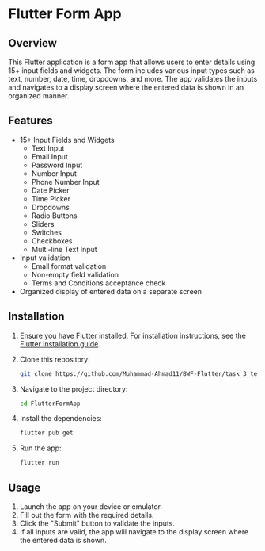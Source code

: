 # Flutter Form App

## Overview

This Flutter application is a form app that allows users to enter details using 15+ input fields and widgets. The form includes various input types such as text, number, date, time, dropdowns, and more. The app validates the inputs and navigates to a display screen where the entered data is shown in an organized manner.

## Features

- 15+ Input Fields and Widgets
  - Text Input
  - Email Input
  - Password Input
  - Number Input
  - Phone Number Input
  - Date Picker
  - Time Picker
  - Dropdowns
  - Radio Buttons
  - Sliders
  - Switches
  - Checkboxes
  - Multi-line Text Input
- Input validation
  - Email format validation
  - Non-empty field validation
  - Terms and Conditions acceptance check
- Organized display of entered data on a separate screen

## Installation

1. Ensure you have Flutter installed. For installation instructions, see the [Flutter installation guide](https://flutter.dev/docs/get-started/install).
2. Clone this repository:

    ```sh
    git clone https://github.com/Muhammad-Ahmad11/BWF-Flutter/task_3_ten_widgets_and_navigation.git   
    ```

3. Navigate to the project directory:

    ```sh
    cd FlutterFormApp
    ```

4. Install the dependencies:

    ```sh
    flutter pub get
    ```

5. Run the app:

    ```sh
    flutter run
    ```

## Usage

1. Launch the app on your device or emulator.
2. Fill out the form with the required details.
3. Click the "Submit" button to validate the inputs.
4. If all inputs are valid, the app will navigate to the display screen where the entered data is shown.
